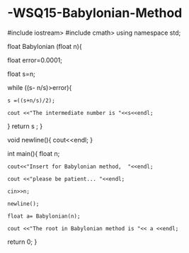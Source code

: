 # -WSQ15-Babylonian-Method
#include iostream>
#include cmath>
using namespace std;

float Babylonian (float n){

  float error=0.0001;
  
  float s=n;
  
  while ((s- n/s)>error){
  
    s =((s+n/s)/2);
    
    cout <<"The intermediate number is "<<s<<endl;
    

  }
  return s ;
}

void newline(){
  cout<<endl;
}

int main(){
    float n;
    
    cout<<"Insert for Babylonian method,  "<<endl;
    
    cout <<"please be patient... "<<endl;
    
    cin>>n;
    
    newline();
    
    float a= Babylonian(n);
    
    cout <<"The root in Babylonian method is "<< a <<endl;

 return 0;
 }
